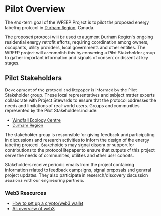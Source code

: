 # Pilot Overview

The end-term goal of the WREEP Project is to pilot the proposed energy labeling protocol in [Durham Region](https://www.durham.ca/en/index.aspx), Canada.

The proposed protocol will be used to augment Durham Region's ongoing residential energy retrofit efforts, requiring coordination among owners, occupants, utility providers, local governments and other entities. The WREEP project will accomplish this by convening a Pilot Stakeholder group to gather important information and signals of consent or dissent at key stages.

## Pilot Stakeholders

Development of the protocol and litepaper is informed by the Pilot Stakeholder group. These local representatives and subject matter experts collaborate with Project Stewards to ensure that the protocol addresses the needs and limitations of real-world users. Groups and communities represented by the Pilot Stakeholders include:

* [Windfall Ecology Centre](https://windfallcentre.ca/)
* [Durham Region](https://www.durham.ca/en/index.aspx)

The stakeholder group is responsible for giving feedback and participating in discussions and research activities to inform the design of the energy labeling protocol. Stakeholders may signal dissent or support for contributions to the protocol litepaper to ensure that outputs of this project serve the needs of communities, utilities and other user cohorts.

Stakeholders receive periodic emails from the project containing information related to feedback campaigns, signal proposals and general project updates. They also participate in research/discovery discussion sessions with our engineering partners.



### Web3 Resources

* [How to set up a crypto/web3 wallet](broken-reference)
* [An overview of web3](../community/guides/web3.md)
